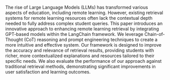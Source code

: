 The rise of Large Language Models (LLMs) has transformed various aspects of education, including remote learning. However, existing retrieval systems for remote learning resources often lack the contextual depth needed to fully address complex student queries. This paper introduces an innovative approach to enhancing remote learning retrieval by integrating GPT-based models within the LangChain framework. We leverage Chain-of-Thought (CoT) reasoning and prompt engineering techniques to create a more intuitive and effective system. Our framework is designed to improve the accuracy and relevance of retrieval results, providing students with richer, more contextualized explanations and resources tailored to their specific needs. We also evaluate the performance of our approach against traditional retrieval methods, demonstrating significant improvements in user satisfaction and learning outcomes.
